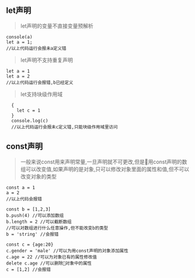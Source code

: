 ## let声明
>let声明的变量不直接变量预解析
```
console(a)
let a = 1;
//以上代码运行会报未a定义错
```

>let声明不支持重复声明
```
let a = 1
let a = 2
//以上代码运行会报错,b已经定义
```

>let支持块级作用域
```
  {
    let c = 1
  }
  console.log(c)
  //以上代码运行会报未c定义错,只能块级作用域里访问
```

## const声明
>一般来说const用来声明常量,一旦声明就不可更改,但是用const声明的数组可以改变值,如果声明的是对象,只可以修改对象里面的属性和值,但不可以改变对象的类型
```
const a = 1
a = 2
//以上代码会报错

const b = [1,2,3]
b.push(4) //可以添加数组
b.length = 2 //可以截断数组
//可以对数组进行什么任意操作,但不能改变b的类型
b = 'string' //会报错

const c = {age:20}
c.gender = 'male' //可以为用const声明的对象添加属性
c.age = 22 //可以为对象已有的属性修改值
delete c.age //可以删除对象中的属性
c = [1,2] //会报错
```